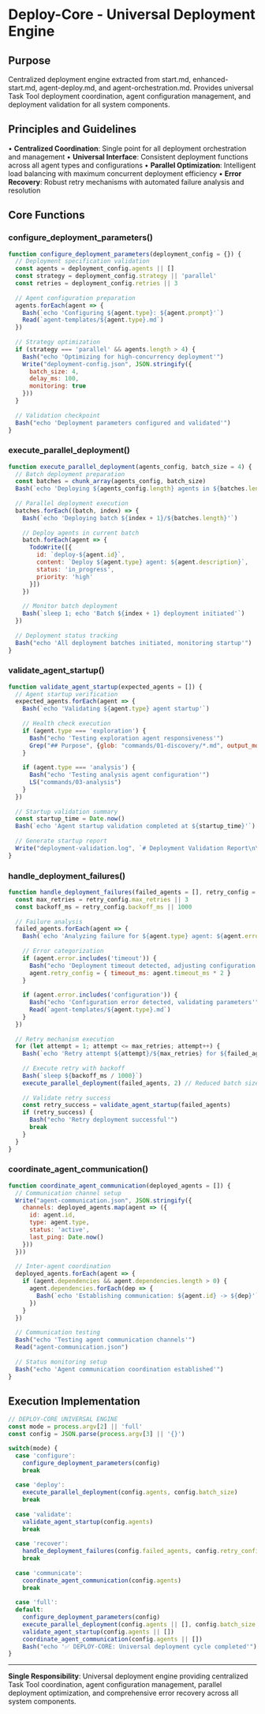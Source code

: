 # Deploy-Core - Universal Deployment Engine

## Purpose
Centralized deployment engine extracted from start.md, enhanced-start.md, agent-deploy.md, and agent-orchestration.md. Provides universal Task Tool deployment coordination, agent configuration management, and deployment validation for all system components.

## Principles and Guidelines
• **Centralized Coordination**: Single point for all deployment orchestration and management
• **Universal Interface**: Consistent deployment functions across all agent types and configurations
• **Parallel Optimization**: Intelligent load balancing with maximum concurrent deployment efficiency
• **Error Recovery**: Robust retry mechanisms with automated failure analysis and resolution

## Core Functions

### configure_deployment_parameters()
```javascript
function configure_deployment_parameters(deployment_config = {}) {
  // Deployment specification validation
  const agents = deployment_config.agents || []
  const strategy = deployment_config.strategy || 'parallel'
  const retries = deployment_config.retries || 3
  
  // Agent configuration preparation
  agents.forEach(agent => {
    Bash(`echo 'Configuring ${agent.type}: ${agent.prompt}'`)
    Read(`agent-templates/${agent.type}.md`)
  })
  
  // Strategy optimization
  if (strategy === 'parallel' && agents.length > 4) {
    Bash("echo 'Optimizing for high-concurrency deployment'")
    Write("deployment-config.json", JSON.stringify({
      batch_size: 4,
      delay_ms: 100,
      monitoring: true
    }))
  }
  
  // Validation checkpoint
  Bash("echo 'Deployment parameters configured and validated'")
}
```

### execute_parallel_deployment()
```javascript
function execute_parallel_deployment(agents_config, batch_size = 4) {
  // Batch deployment preparation
  const batches = chunk_array(agents_config, batch_size)
  Bash(`echo 'Deploying ${agents_config.length} agents in ${batches.length} batches'`)
  
  // Parallel deployment execution
  batches.forEach((batch, index) => {
    Bash(`echo 'Deploying batch ${index + 1}/${batches.length}'`)
    
    // Deploy agents in current batch
    batch.forEach(agent => {
      TodoWrite([{
        id: `deploy-${agent.id}`,
        content: `Deploy ${agent.type} agent: ${agent.description}`,
        status: 'in_progress',
        priority: 'high'
      }])
    })
    
    // Monitor batch deployment
    Bash(`sleep 1; echo 'Batch ${index + 1} deployment initiated'`)
  })
  
  // Deployment status tracking
  Bash("echo 'All deployment batches initiated, monitoring startup'")
}
```

### validate_agent_startup()
```javascript
function validate_agent_startup(expected_agents = []) {
  // Agent startup verification
  expected_agents.forEach(agent => {
    Bash(`echo 'Validating ${agent.type} agent startup'`)
    
    // Health check execution
    if (agent.type === 'exploration') {
      Bash("echo 'Testing exploration agent responsiveness'")
      Grep("## Purpose", {glob: "commands/01-discovery/*.md", output_mode: "count"})
    }
    
    if (agent.type === 'analysis') {
      Bash("echo 'Testing analysis agent configuration'")
      LS("commands/03-analysis")
    }
  })
  
  // Startup validation summary
  const startup_time = Date.now()
  Bash(`echo 'Agent startup validation completed at ${startup_time}'`)
  
  // Generate startup report
  Write("deployment-validation.log", `# Deployment Validation Report\n\nTimestamp: ${new Date().toISOString()}\n\n## Agent Startup Status\n## Configuration Validation\n## Communication Testing`)
}
```

### handle_deployment_failures()
```javascript
function handle_deployment_failures(failed_agents = [], retry_config = {}) {
  const max_retries = retry_config.max_retries || 3
  const backoff_ms = retry_config.backoff_ms || 1000
  
  // Failure analysis
  failed_agents.forEach(agent => {
    Bash(`echo 'Analyzing failure for ${agent.type} agent: ${agent.error}'`)
    
    // Error categorization
    if (agent.error.includes('timeout')) {
      Bash("echo 'Deployment timeout detected, adjusting configuration'")
      agent.retry_config = { timeout_ms: agent.timeout_ms * 2 }
    }
    
    if (agent.error.includes('configuration')) {
      Bash("echo 'Configuration error detected, validating parameters'")
      Read(`agent-templates/${agent.type}.md`)
    }
  })
  
  // Retry mechanism execution
  for (let attempt = 1; attempt <= max_retries; attempt++) {
    Bash(`echo 'Retry attempt ${attempt}/${max_retries} for ${failed_agents.length} agents'`)
    
    // Execute retry with backoff
    Bash(`sleep ${backoff_ms / 1000}`)
    execute_parallel_deployment(failed_agents, 2) // Reduced batch size for retries
    
    // Validate retry success
    const retry_success = validate_agent_startup(failed_agents)
    if (retry_success) {
      Bash("echo 'Retry deployment successful'")
      break
    }
  }
}
```

### coordinate_agent_communication()
```javascript
function coordinate_agent_communication(deployed_agents = []) {
  // Communication channel setup
  Write("agent-communication.json", JSON.stringify({
    channels: deployed_agents.map(agent => ({
      id: agent.id,
      type: agent.type,
      status: 'active',
      last_ping: Date.now()
    }))
  }))
  
  // Inter-agent coordination
  deployed_agents.forEach(agent => {
    if (agent.dependencies && agent.dependencies.length > 0) {
      agent.dependencies.forEach(dep => {
        Bash(`echo 'Establishing communication: ${agent.id} -> ${dep}'`)
      })
    }
  })
  
  // Communication testing
  Bash("echo 'Testing agent communication channels'")
  Read("agent-communication.json")
  
  // Status monitoring setup
  Bash("echo 'Agent communication coordination established'")
}
```

## Execution Implementation

```javascript
// DEPLOY-CORE UNIVERSAL ENGINE
const mode = process.argv[2] || 'full'
const config = JSON.parse(process.argv[3] || '{}')

switch(mode) {
  case 'configure':
    configure_deployment_parameters(config)
    break
    
  case 'deploy':
    execute_parallel_deployment(config.agents, config.batch_size)
    break
    
  case 'validate':
    validate_agent_startup(config.agents)
    break
    
  case 'recover':
    handle_deployment_failures(config.failed_agents, config.retry_config)
    break
    
  case 'communicate':
    coordinate_agent_communication(config.agents)
    break
    
  case 'full':
  default:
    configure_deployment_parameters(config)
    execute_parallel_deployment(config.agents || [], config.batch_size || 4)
    validate_agent_startup(config.agents || [])
    coordinate_agent_communication(config.agents || [])
    Bash("echo '✅ DEPLOY-CORE: Universal deployment cycle completed'")
}
```

---

**Single Responsibility**: Universal deployment engine providing centralized Task Tool coordination, agent configuration management, parallel deployment optimization, and comprehensive error recovery across all system components.